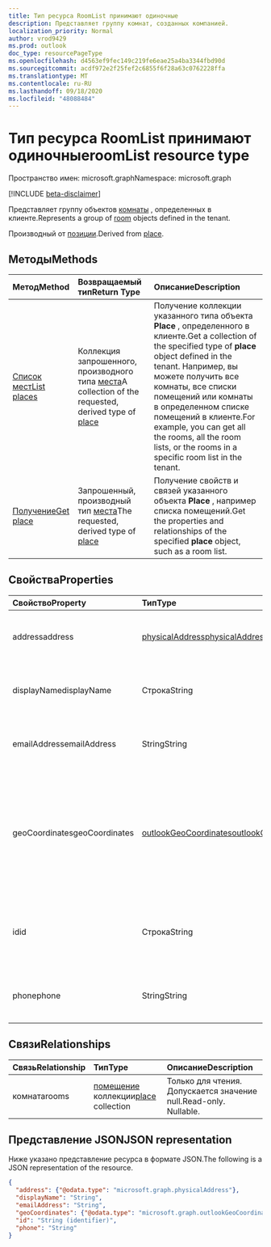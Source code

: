 ```yaml
---
title: Тип ресурса RoomList принимают одиночные
description: Представляет группу комнат, созданных компанией.
localization_priority: Normal
author: vrod9429
ms.prod: outlook
doc_type: resourcePageType
ms.openlocfilehash: d4563ef9fec149c219fe6eae25a4ba3344fbd90d
ms.sourcegitcommit: acdf972e2f25fef2c6855f6f28a63c0762228ffa
ms.translationtype: MT
ms.contentlocale: ru-RU
ms.lasthandoff: 09/18/2020
ms.locfileid: "48088484"
---
```

# <a name="roomlist-resource-type"></a><span data-ttu-id="565b6-103">Тип ресурса RoomList принимают одиночные</span><span class="sxs-lookup"><span data-stu-id="565b6-103">roomList resource type</span></span>

<span data-ttu-id="565b6-104">Пространство имен: microsoft.graph</span><span class="sxs-lookup"><span data-stu-id="565b6-104">Namespace: microsoft.graph</span></span>

[!INCLUDE [beta-disclaimer](../../includes/beta-disclaimer.md)]

<span data-ttu-id="565b6-105">Представляет группу объектов [комнаты](room.md) , определенных в клиенте.</span><span class="sxs-lookup"><span data-stu-id="565b6-105">Represents a group of [room](room.md) objects defined in the tenant.</span></span>

<span data-ttu-id="565b6-106">Производный от [позиции](place.md).</span><span class="sxs-lookup"><span data-stu-id="565b6-106">Derived from [place](place.md).</span></span>

## <a name="methods"></a><span data-ttu-id="565b6-107">Методы</span><span class="sxs-lookup"><span data-stu-id="565b6-107">Methods</span></span>

| <span data-ttu-id="565b6-108">Метод</span><span class="sxs-lookup"><span data-stu-id="565b6-108">Method</span></span>                              | <span data-ttu-id="565b6-109">Возвращаемый тип</span><span class="sxs-lookup"><span data-stu-id="565b6-109">Return Type</span></span>                  | <span data-ttu-id="565b6-110">Описание</span><span class="sxs-lookup"><span data-stu-id="565b6-110">Description</span></span> |
|:------------------------------------|:-----------------------------|:--------|
| [<span data-ttu-id="565b6-111">Список мест</span><span class="sxs-lookup"><span data-stu-id="565b6-111">List places</span></span>](../api/place-list.md) | <span data-ttu-id="565b6-112">Коллекция запрошенного, производного типа [места](place.md)</span><span class="sxs-lookup"><span data-stu-id="565b6-112">A collection of the requested, derived type of [place](place.md)</span></span> | <span data-ttu-id="565b6-113">Получение коллекции указанного типа объекта **Place** , определенного в клиенте.</span><span class="sxs-lookup"><span data-stu-id="565b6-113">Get a collection of the specified type of **place** object defined in the tenant.</span></span> <span data-ttu-id="565b6-114">Например, вы можете получить все комнаты, все списки помещений или комнаты в определенном списке помещений в клиенте.</span><span class="sxs-lookup"><span data-stu-id="565b6-114">For example, you can get all the rooms, all the room lists, or the rooms in a specific room list in the tenant.</span></span>|
| [<span data-ttu-id="565b6-115">Получение</span><span class="sxs-lookup"><span data-stu-id="565b6-115">Get place</span></span>](../api/place-get.md)    | <span data-ttu-id="565b6-116">Запрошенный, производный тип [места](place.md)</span><span class="sxs-lookup"><span data-stu-id="565b6-116">The requested, derived type of [place](place.md)</span></span>            | <span data-ttu-id="565b6-117">Получение свойств и связей указанного объекта **Place** , например списка помещений.</span><span class="sxs-lookup"><span data-stu-id="565b6-117">Get the properties and relationships of the specified **place** object, such as a room list.</span></span> |

## <a name="properties"></a><span data-ttu-id="565b6-118">Свойства</span><span class="sxs-lookup"><span data-stu-id="565b6-118">Properties</span></span>

| <span data-ttu-id="565b6-119">Свойство</span><span class="sxs-lookup"><span data-stu-id="565b6-119">Property</span></span>       | <span data-ttu-id="565b6-120">Тип</span><span class="sxs-lookup"><span data-stu-id="565b6-120">Type</span></span>                                              | <span data-ttu-id="565b6-121">Описание</span><span class="sxs-lookup"><span data-stu-id="565b6-121">Description</span></span> |
|:---------------|:--------------------------------------------------|:--------|
| <span data-ttu-id="565b6-122">address</span><span class="sxs-lookup"><span data-stu-id="565b6-122">address</span></span>        | [<span data-ttu-id="565b6-123">physicalAddress</span><span class="sxs-lookup"><span data-stu-id="565b6-123">physicalAddress</span></span>](physicaladdress.md)             | <span data-ttu-id="565b6-124">Почтовый адрес списка помещений.</span><span class="sxs-lookup"><span data-stu-id="565b6-124">The street address of the room list.</span></span> |
| <span data-ttu-id="565b6-125">displayName</span><span class="sxs-lookup"><span data-stu-id="565b6-125">displayName</span></span>    | <span data-ttu-id="565b6-126">Строка</span><span class="sxs-lookup"><span data-stu-id="565b6-126">String</span></span>                                            | <span data-ttu-id="565b6-127">Имя, связанное со списком помещений.</span><span class="sxs-lookup"><span data-stu-id="565b6-127">The name associated with the room list.</span></span> |
| <span data-ttu-id="565b6-128">emailAddress</span><span class="sxs-lookup"><span data-stu-id="565b6-128">emailAddress</span></span>   | <span data-ttu-id="565b6-129">String</span><span class="sxs-lookup"><span data-stu-id="565b6-129">String</span></span>                                            | <span data-ttu-id="565b6-130">Адрес электронной почты списка помещений.</span><span class="sxs-lookup"><span data-stu-id="565b6-130">The email address of the room list.</span></span> |
| <span data-ttu-id="565b6-131">geoCoordinates</span><span class="sxs-lookup"><span data-stu-id="565b6-131">geoCoordinates</span></span> | [<span data-ttu-id="565b6-132">outlookGeoCoordinates</span><span class="sxs-lookup"><span data-stu-id="565b6-132">outlookGeoCoordinates</span></span>](outlookgeocoordinates.md) | <span data-ttu-id="565b6-133">Указывает расположение RoomList принимают одиночные в широте, долготе и (дополнительно) координатах высоты.</span><span class="sxs-lookup"><span data-stu-id="565b6-133">Specifies the roomlist location in latitude, longitude and (optionally) altitude coordinates.</span></span> |
| <span data-ttu-id="565b6-134">id</span><span class="sxs-lookup"><span data-stu-id="565b6-134">id</span></span>             | <span data-ttu-id="565b6-135">Строка</span><span class="sxs-lookup"><span data-stu-id="565b6-135">String</span></span>                                            | <span data-ttu-id="565b6-136">Уникальный идентификатор для списка помещений.</span><span class="sxs-lookup"><span data-stu-id="565b6-136">Unique identifier for the room list.</span></span> <span data-ttu-id="565b6-137">Только для чтения.</span><span class="sxs-lookup"><span data-stu-id="565b6-137">Read-only.</span></span> |
| <span data-ttu-id="565b6-138">phone</span><span class="sxs-lookup"><span data-stu-id="565b6-138">phone</span></span>          | <span data-ttu-id="565b6-139">String</span><span class="sxs-lookup"><span data-stu-id="565b6-139">String</span></span>                                            | <span data-ttu-id="565b6-140">Номер телефона списка помещений.</span><span class="sxs-lookup"><span data-stu-id="565b6-140">The phone number of the room list.</span></span> |

## <a name="relationships"></a><span data-ttu-id="565b6-141">Связи</span><span class="sxs-lookup"><span data-stu-id="565b6-141">Relationships</span></span>

| <span data-ttu-id="565b6-142">Связь</span><span class="sxs-lookup"><span data-stu-id="565b6-142">Relationship</span></span> | <span data-ttu-id="565b6-143">Тип</span><span class="sxs-lookup"><span data-stu-id="565b6-143">Type</span></span>                         | <span data-ttu-id="565b6-144">Описание</span><span class="sxs-lookup"><span data-stu-id="565b6-144">Description</span></span>          |
|:-------------|:-----------------------------|:---------------------|
| <span data-ttu-id="565b6-145">комната</span><span class="sxs-lookup"><span data-stu-id="565b6-145">rooms</span></span>        | <span data-ttu-id="565b6-146">[помещение](place.md) коллекции</span><span class="sxs-lookup"><span data-stu-id="565b6-146">[place](place.md) collection</span></span> | <span data-ttu-id="565b6-p103">Только для чтения. Допускается значение null.</span><span class="sxs-lookup"><span data-stu-id="565b6-p103">Read-only. Nullable.</span></span> |

## <a name="json-representation"></a><span data-ttu-id="565b6-149">Представление JSON</span><span class="sxs-lookup"><span data-stu-id="565b6-149">JSON representation</span></span>

<span data-ttu-id="565b6-150">Ниже указано представление ресурса в формате JSON.</span><span class="sxs-lookup"><span data-stu-id="565b6-150">The following is a JSON representation of the resource.</span></span>

<!-- {
  "blockType": "resource",
  "keyProperty": "id",
  "optionalProperties": [

  ],
  "@odata.type": "microsoft.graph.roomList"
}-->

```json
{
  "address": {"@odata.type": "microsoft.graph.physicalAddress"},
  "displayName": "String",
  "emailAddress": "String",
  "geoCoordinates": {"@odata.type": "microsoft.graph.outlookGeoCoordinates"},
  "id": "String (identifier)",
  "phone": "String"
}
```

<!-- uuid: 16cd6b66-4b1a-43a1-adaf-3a886856ed98
2019-02-04 14:57:30 UTC -->
<!-- {
  "type": "#page.annotation",
  "description": "roomList resource",
  "keywords": "",
  "section": "documentation",
  "tocPath": ""
}-->

